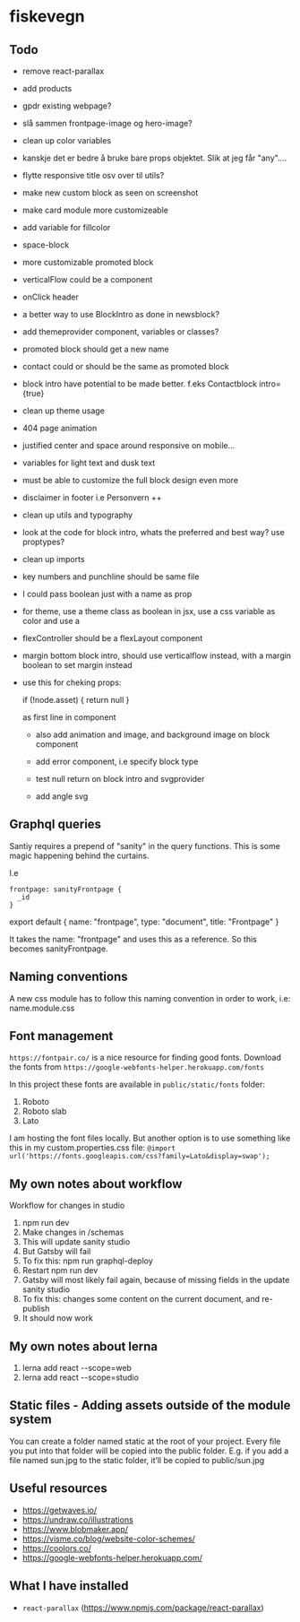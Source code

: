 # fiskevegn

## Todo
- remove react-parallax
- add products
- gpdr existing webpage?
- slå sammen frontpage-image og hero-image?
- clean up color variables
- kanskje det er bedre å bruke bare props objektet. Slik at jeg får "any"....
- flytte responsive title osv over til utils?
- make new custom block as seen on screenshot
- make card module more customizeable
- add variable for fillcolor
- space-block
- more customizable promoted block
- verticalFlow could be a component
- onClick header
- a better way to use BlockIntro as done in newsblock?
- add themeprovider component, variables or classes?
- promoted block should get a new name
- contact could or should be the same as promoted block
- block intro have potential to be made better. f.eks Contactblock intro={true}
- clean up theme usage
- 404 page animation
- justified center and space around responsive on mobile...
- variables for light text and dusk text
- must be able to customize the full block design even more
- disclaimer in footer i.e Personvern ++
- clean up utils and typography
- look at the code for block intro, whats the preferred and best way? use proptypes?
- clean up imports
- key numbers and punchline should be same file
- I could pass boolean just with a name as prop
- for theme, use a theme class as boolean in jsx, use a css variable as color and use a 
- flexController should be a flexLayout component
- margin bottom block intro, should use verticalflow instead, with a margin boolean to set margin instead
- use this for cheking props:   
  
  if (!node.asset) {
    return null
  }

  as first line in component

  - also add animation and image, and background image on block component
  - add error component, i.e specify block type
  - test null return on block intro and svgprovider

  - add angle svg


## Graphql queries

Santiy requires a prepend of "sanity" in the query functions. This is some magic happening behind the curtains. 

I.e

    frontpage: sanityFrontpage {
      _id
    }

export default {
  name: "frontpage",
  type: "document",
  title: "Frontpage"
}

It takes the name: "frontpage" and uses this as a reference. So this becomes sanityFrontpage.


## Naming conventions

A new css module has to follow this naming convention in order to work, i.e: name.module.css

## Font management
`https://fontpair.co/` is a nice resource for finding good fonts.
Download the fonts from `https://google-webfonts-helper.herokuapp.com/fonts`

In this project these fonts are available in `public/static/fonts` folder:
1. Roboto
2. Roboto slab
3. Lato

I am hosting the font files locally. But another option is to use something like this in my custom.properties.css file:
`@import url('https://fonts.googleapis.com/css?family=Lato&display=swap');`

## My own notes about workflow

Workflow for changes in studio

1. npm run dev 
2. Make changes in /schemas
3. This will update sanity studio
4. But Gatsby will fail
5. To fix this: npm run graphql-deploy
6. Restart npm run dev
7. Gatsby will most likely fail again, because of missing fields in the update sanity studio
8. To fix this: changes some content on the current document, and re-publish
9. It should now work

## My own notes about lerna

1. lerna add react --scope=web
2. lerna add react --scope=studio

## Static files - Adding assets outside of the module system
You can create a folder named static at the root of your project. Every file you put into that folder will be copied into the public folder. E.g. if you add a file named sun.jpg to the static folder, it’ll be copied to public/sun.jpg

## Useful resources

- https://getwaves.io/
- https://undraw.co/illustrations
- https://www.blobmaker.app/
- https://visme.co/blog/website-color-schemes/
- https://coolors.co/
- https://google-webfonts-helper.herokuapp.com/

## What I have installed

- `react-parallax` (https://www.npmjs.com/package/react-parallax)
